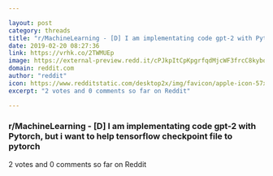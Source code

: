 ```yaml
---

layout: post
category: threads
title: "r/MachineLearning - [D] I am implementating code gpt-2 with Pytorch, but i want to help tensorflow checkpoint file to pytorch"
date: 2019-02-20 08:27:36
link: https://vrhk.co/2TWMUEp
image: https://external-preview.redd.it/cPJkpItCpKpgrfqdMjcWF3frcC8kyboULWKpOc2ad7s.jpg?auto=webp&s=c6523895ee60bf06441f9f89301f6f68f42fe361
domain: reddit.com
author: "reddit"
icon: https://www.redditstatic.com/desktop2x/img/favicon/apple-icon-57x57.png
excerpt: "2 votes and 0 comments so far on Reddit"

---
```


### r/MachineLearning - [D] I am implementating code gpt-2 with Pytorch, but i want to help tensorflow checkpoint file to pytorch

2 votes and 0 comments so far on Reddit